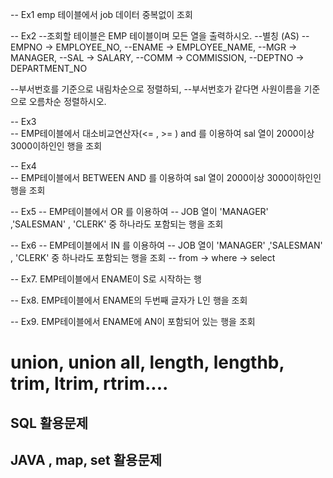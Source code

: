 -- Ex1  emp 테이블에서 job 데이터 중복없이 조회 

-- Ex2
--조회할 테이블은 EMP 테이블이며 모든 열을 출력하시오.
--별칭 (AS)
--EMPNO → EMPLOYEE_NO,
--ENAME → EMPLOYEE_NAME,
--MGR → MANAGER,
--SAL → SALARY,
--COMM → COMMISSION,
--DEPTNO → DEPARTMENT_NO

--부서번호를 기준으로 내림차순으로 정렬하되,
--부서번호가 같다면 사원이름을 기준으로 오름차순 정렬하시오.
 
-- Ex3  
-- EMP테이블에서 대소비교연산자(<= , >= ) and 를 이용하여 sal 열이 2000이상 3000이하인인 행을 조회
 

-- Ex4  
--  EMP테이블에서 BETWEEN AND 를 이용하여 sal 열이 2000이상 3000이하인인 행을 조회
 
-- Ex5
-- EMP테이블에서 OR 를 이용하여 
-- JOB 열이 'MANAGER' ,'SALESMAN' , 'CLERK' 중 하나라도 포함되는 행을 조회
 
-- Ex6
-- EMP테이블에서 IN 를 이용하여 
-- JOB 열이 'MANAGER' ,'SALESMAN' , 'CLERK' 중 하나라도 포함되는 행을 조회
-- from → where  → select  

-- Ex7. EMP테이블에서 ENAME이 S로 시작하는 행
 
-- Ex8. EMP테이블에서 ENAME의 두번째 글자가 L인 행을 조회
 
-- Ex9. EMP테이블에서 ENAME에 AN이 포함되어 있는 행을 조회
 
# union, union all, length, lengthb, trim, ltrim, rtrim....
## SQL 활용문제
## JAVA , map, set 활용문제